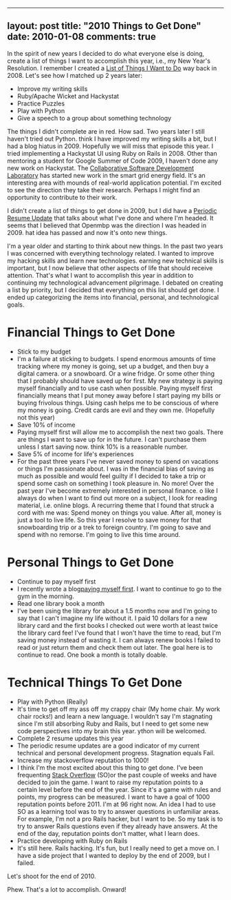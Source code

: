 
---
layout: post
title: "2010 Things to Get Done"
date: 2010-01-08
comments: true
---


In the spirit of new years I decided to do what everyone else is doing, create
a list of things I want to accomplish this year, i.e., my New Year's Resolution.
I remember I created a [List of Things I Want to Do][1] way back in 2008. Let's see how I matched up 2 years later:

* Improve my writing skills
* Ruby/Apache Wicket and Hackystat
* Practice Puzzles
* Play with Python
* Give a speech to a group about something technology

The things I didn't complete are in red. How sad. Two years later I still haven't
tried out Python. think I have improved my writing skills a bit, but I had a
blog hiatus in 2009. Hopefully we will miss that episode this year.
I tried implementing a Hackystat UI using Ruby on Rails in 2008.
Other than mentoring a student for Google Summer of Code 2009, I haven't done
any new work on Hackystat. The [Collaborative Software Development Laboratory][2]
has started new work in the smart grid energy field. It's an interesting area
with mounds of real-world application potential. I'm excited to see the
direction they take their research. Perhaps I might find an opportunity to
contribute to their work.

I didn't create a list of things to get done in 2009, but I did have a
[Periodic Resume Update][3] that talks about what I've done and where I'm headed.
It seems that I believed that Openmbp was the direction I was headed in 2009. hat idea has passed and now it's onto new things.

I'm a year older and starting to think about new things. In the past two years
I was concerned with everything technology related. I wanted to improve my
hacking skills and learn new technologies. earning new technical skills is
important, but I now believe that other aspects of life that should receive attention.
That's what I want to accomplish this year in addition to continuing my
technological advancement pilgrimage. I debated on creating a list by priority,
but I decided that everything on this list should get done. I ended up
categorizing the items into financial, personal, and technological goals.

# Financial Things to Get Done

* Stick to my budget
* I'm a failure at sticking to budgets. I spend enormous amounts of time
tracking where my money is going, set up a budget, and then buy a digital camera.
or a snowboard. Or a wine fridge. Or some other thing that I probably should
have saved up for first. My new strategy is paying myself financially and to use
cash when possible. Paying myself first financially means that I put money away
before I start paying my bills or buying frivolous things. Using cash helps me
to be conscious of where my money is going. Credit cards are evil and they own me.
(Hopefully not this year)
* Save 10% of income
* Paying myself first will allow me to accomplish the next two goals. There are
things I want to save up for in the future. I can't purchase them unless I start
saving now. think 10% is a reasonable number.
* Save 5% of income for life's experiences
* For the past three years I've never saved money to spend on vacations or
things I'm passionate about. I was in the financial bias of saving as much as
possible and would feel guilty if I decided to take a trip or spend some cash
on something I took pleasure in. No more! Over the past year I've become extremely
interested in personal finance. o like I always do when I want to find out more
on a subject, I look for reading material, i.e. online blogs. A recurring theme
that I found that struck a cord with me was: Spend money on things you value.
After all, money is just a tool to live life. So this year I resolve to save
money for that snowboarding trip or a trek to foreign country. I'm going to
save and spend with no remorse. I'm going to live this time around.

# Personal Things to Get Done

* Continue to pay myself first
* I recently wrote a blog[paying myself first][4]. I want to continue to go to
the gym in the morning.
* Read one library book a month
* I've been using the library for about a 1.5 months now and I'm going to say
that I can't imagine my life without it. I paid 10 dollars for a new library
card and the first books I checked out were worth at least twice the library
card fee! I've found that I won't have the time to read, but I'm saving money
instead of wasting it. I can always renew books I failed to read or just return
them and check them out later. The goal here is to continue to read. One book
a month is totally doable.

# Technical Things To Get Done
* Play with Python (Really)
* It's time to get off my ass off my crappy chair (My home chair. My work chair rocks!)
and learn a new language. I wouldn't say I'm stagnating since I'm still
absorbing Ruby and Rails, but I need to get some new code perspectives into my
brain this year. ython will be welcomed.
* Complete 2 resume updates this year
* The periodic resume updates are a good indicator of my current technical and personal development progress. Stagnation equals Fail.
* Increase my stackoverflow reputation to 1000!
* I think I'm the most excited about this thing to get done. I've been frequenting [Stack Overflow][5]
(SO)or the past couple of weeks and have decided to join the game. I want to
raise my reputation points to a certain level before the end of the year. Since
it's a game with rules and points, my progress can be measured. I want to have
a goal of 1000 reputation points before 2011. I'm at 96 right now. An idea I
had to use SO as a learning tool was to try to answer questions in unfamiliar areas.
For example, I'm not a pro Rails hacker, but I want to be. So my task is to
try to answer Rails questions even if they already have answers. At the end of
the day, reputation points don't matter, what I learn does.
* Practice developing with Ruby on Rails
* It's still here. Rails hacking. It's fun, but I really need to get a move on.
I have a side project that I wanted to deploy by the end of 2009, but I failed.

Let's shoot for the end of 2010.

Phew. That's a lot to accomplish. Onward!



  [1]: http://austenito.blogspot.com/2008/01/lists-are-fun.html
  [2]: http://csdl.ics.hawaii.edu/
  [3]: http://austenito.blogspot.com/2008/10/periodic-resume-updates.html
  [4]: http://austenito.blogspot.com/2009/11/paying-myself-first.html
  [5]: http://stackoverflow.com/
